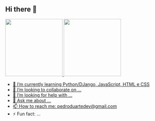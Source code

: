 ## Hi there 👋
<div>
  <a href="https://github.com/peustratt">
  <img height="180cm" src="https://github-readme-stats.vercel.app/api?username=peustratt&show_icons=true&theme=dracula">
  <img height="180cm" src="https://github-readme-stats.vercel.app/api/top-langs/?username=peustratt">
</div>

<!-- 
- 🔭 I’m currently working on ...  
-->
- 🌱 I’m currently learning Python/DJango, JavaScript, HTML e CSS
- 👯 I’m looking to collaborate on ...
- 🤔 I’m looking for help with ...
- 💬 Ask me about ...
- 📫 How to reach me: pedroduartedev@gmail.com
- ⚡ Fun fact: ...

